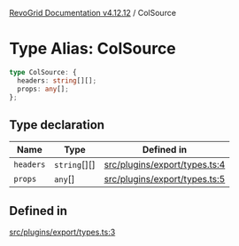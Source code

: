 [RevoGrid Documentation v4.12.12](README.md) / ColSource

# Type Alias: ColSource

```ts
type ColSource: {
  headers: string[][];
  props: any[];
};
```

## Type declaration

| Name | Type | Defined in |
| ------ | ------ | ------ |
| `headers` | `string`[][] | [src/plugins/export/types.ts:4](https://github.com/revolist/revogrid/blob/ecd92bead8bd3117a71a9fcab227f9b0f91c2edf/src/plugins/export/types.ts#L4) |
| `props` | `any`[] | [src/plugins/export/types.ts:5](https://github.com/revolist/revogrid/blob/ecd92bead8bd3117a71a9fcab227f9b0f91c2edf/src/plugins/export/types.ts#L5) |

## Defined in

[src/plugins/export/types.ts:3](https://github.com/revolist/revogrid/blob/ecd92bead8bd3117a71a9fcab227f9b0f91c2edf/src/plugins/export/types.ts#L3)
